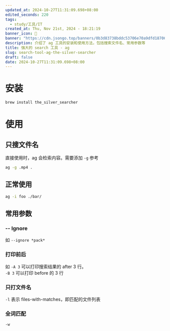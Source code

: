 ```yaml
---
updated_at: 2024-10-27T11:31:09.698+08:00
edited_seconds: 220
tags:
  - study/工具/IT
created_at: Thu, Nov 21st, 2024 - 18:21:19
banner_icon: 🦖
banner: "https://cdn.jsongo.top/banners/0b3d83738bddc53706e70a9dfd187061.jpg"
description: 介绍了 ag 工具的安装和使用方法，包括搜索文件名、常用参数等
title: 强大的 search 工具 - ag
slug: search-tool-ag-the-silver-searcher
draft: false
date: 2024-10-27T11:31:09.698+08:00
---
```

# 安装
```bash
brew install the_silver_searcher
```
# 使用
## 只搜文件名
直接使用时，ag 会检索内容。需要添加 `-g` 参考
```bash
ag -g .mp4 .
```
## 正常使用
```bash
ag -i foo ./bar/
```
## 常用参数
### -- Ignore
如 `--ignore *pack*`
### 打印前后
如 `-A 3` 可以打印搜索结果的 after 3 行。  
`-B 3` 可以打印 before 的 3 行
### 只打文件名
`-l` 表示 files-with-matches，即匹配的文件列表
### 全词匹配
`-w`
